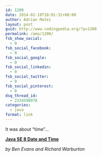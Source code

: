 ```yaml
---
id: 1200
date: 2014-02-18T18:01:31+00:00
author: Adrian Matei
layout: post
guid: http://www.codingpedia.org/?p=1200
permalink: /ama/1200/
fsb_show_social:
  - 0
fsb_social_facebook:
  - 0
fsb_social_google:
  - 0
fsb_social_linkedin:
  - 0
fsb_social_twitter:
  - 0
fsb_social_pinterest:
  - 0
dsq_thread_id:
  - 2334598078
categories:
  - java
format: link
---
```

It was about &#8220;time&#8221;&#8230;

<a title="http://www.oracle.com/technetwork/articles/java/jf14-date-time-2125367.html" href="http://www.oracle.com/technetwork/articles/java/jf14-date-time-2125367.html" target="_blank"><strong>Java SE 8 Date and Time</strong></a>
  
_by Ben Evans and Richard Warburton_